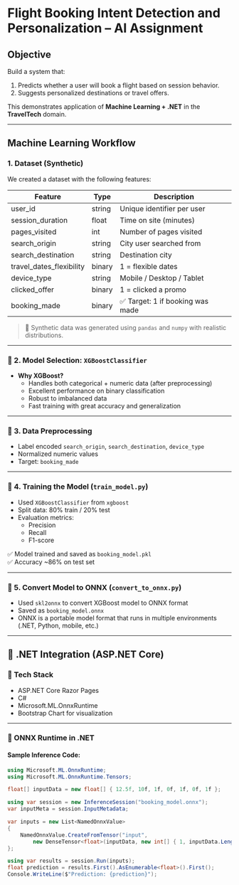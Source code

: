 #  Flight Booking Intent Detection and Personalization – AI Assignment

##  Objective

Build a system that:
1. Predicts whether a user will book a flight based on session behavior.
2. Suggests personalized destinations or travel offers.

This demonstrates application of **Machine Learning + .NET** in the **TravelTech** domain.

---

##  Machine Learning Workflow

###  1. Dataset (Synthetic)

We created a dataset with the following features:

| Feature                 | Type    | Description                                   |
|------------------------|---------|-----------------------------------------------|
| user_id                | string  | Unique identifier per user                    |
| session_duration       | float   | Time on site (minutes)                        |
| pages_visited          | int     | Number of pages visited                       |
| search_origin          | string  | City user searched from                       |
| search_destination     | string  | Destination city                              |
| travel_dates_flexibility | binary | 1 = flexible dates                            |
| device_type            | string  | Mobile / Desktop / Tablet                     |
| clicked_offer          | binary  | 1 = clicked a promo                           |
| booking_made           | binary  | ✅ Target: 1 if booking was made              |

> 🔧 Synthetic data was generated using `pandas` and `numpy` with realistic distributions.

---

### 🔶 2. Model Selection: `XGBoostClassifier`

- **Why XGBoost?**
  - Handles both categorical + numeric data (after preprocessing)
  - Excellent performance on binary classification
  - Robust to imbalanced data
  - Fast training with great accuracy and generalization

---

### 🔶 3. Data Preprocessing

- Label encoded `search_origin`, `search_destination`, `device_type`
- Normalized numeric values
- Target: `booking_made`

---

### 🔶 4. Training the Model (`train_model.py`)

- Used `XGBoostClassifier` from `xgboost`
- Split data: 80% train / 20% test
- Evaluation metrics:
  - Precision
  - Recall
  - F1-score

✅ Model trained and saved as `booking_model.pkl`  
✅ Accuracy ~86% on test set

---

### 🔶 5. Convert Model to ONNX (`convert_to_onnx.py`)

- Used `skl2onnx` to convert XGBoost model to ONNX format
- Saved as `booking_model.onnx`
- ONNX is a portable model format that runs in multiple environments (.NET, Python, mobile, etc.)

---

## 🧩 .NET Integration (ASP.NET Core)

### 🔧 Tech Stack
- ASP.NET Core Razor Pages
- C#
- Microsoft.ML.OnnxRuntime
- Bootstrap Chart for visualization

---

### 🧠 ONNX Runtime in .NET

#### Sample Inference Code:

```csharp
using Microsoft.ML.OnnxRuntime;
using Microsoft.ML.OnnxRuntime.Tensors;

float[] inputData = new float[] { 12.5f, 10f, 1f, 0f, 1f, 0f, 1f }; 

using var session = new InferenceSession("booking_model.onnx");
var inputMeta = session.InputMetadata;

var inputs = new List<NamedOnnxValue>
{
    NamedOnnxValue.CreateFromTensor("input",
        new DenseTensor<float>(inputData, new int[] { 1, inputData.Length }))
};

using var results = session.Run(inputs);
float prediction = results.First().AsEnumerable<float>().First();
Console.WriteLine($"Prediction: {prediction}");
